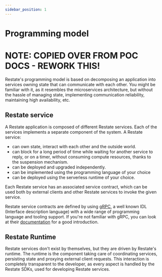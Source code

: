```yaml
---
sidebar_position: 1
---
```


# Programming model

# NOTE: COPIED OVER FROM POC DOCS - REWORK THIS!


Restate's programming model is based on decomposing an application into services owning state that can communicate with each other.
You might be familiar with it, as it resembles the microservices architecture, but without the hassle of managing state, implementing communication reliability, maintaining high availability, etc.

## Restate service

A Restate application is composed of different Restate services.
Each of the services implements a separate component of the system.
A Restate service:

- can own state, interact with each other and the outside world.
- can block for a long period of time while waiting for another service to reply, or on a timer, without consuming compute resources, thanks to the suspension mechanism.
- can be deployed and upgraded independently.
- can be implemented using the programming language of your choice
- can be deployed using the serverless runtime of your choice.

Each Restate service has an associated service contract, which can be used both by external clients and other Restate services to invoke the given service.

Restate service contracts are defined by using [gRPC](https://grpc.io/), a well known IDL (Interface description language) with a wide range of programming language and tooling support.
If you're not familiar with gRPC, you can look at their [documentation](https://grpc.io/docs/what-is-grpc/introduction/) for a good introduction.

## Restate Runtime

Restate services don't exist by themselves, but they are driven by Restate's runtime.
The runtime is the component taking care of coordinating services, persisting state and proxying external client requests.
This interaction is completely transparent to the developer, as every aspect is handled by the Restate SDKs, used for developing Restate services.